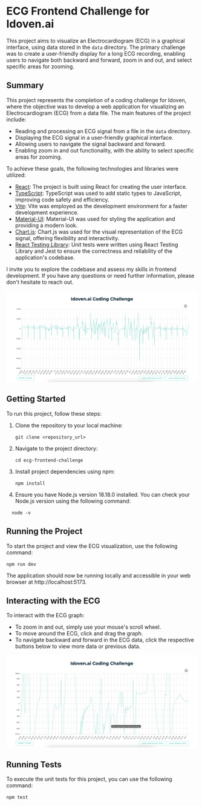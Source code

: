 # ECG Frontend Challenge for Idoven.ai

This project aims to visualize an Electrocardiogram (ECG) in a graphical interface, using data stored in the `data` directory. The primary challenge was to create a user-friendly display for a long ECG recording, enabling users to navigate both backward and forward, zoom in and out, and select specific areas for zooming.

## Summary

This project represents the completion of a coding challenge for Idoven, where the objective was to develop a web application for visualizing an Electrocardiogram (ECG) from a data file. The main features of the project include:

- Reading and processing an ECG signal from a file in the `data` directory.
- Displaying the ECG signal in a user-friendly graphical interface.
- Allowing users to navigate the signal backward and forward.
- Enabling zoom in and out functionality, with the ability to select specific areas for zooming.

To achieve these goals, the following technologies and libraries were utilized:

- [React](https://reactjs.org/): The project is built using React for creating the user interface.
- [TypeScript](https://www.typescriptlang.org/): TypeScript was used to add static types to JavaScript, improving code safety and efficiency.
- [Vite](https://vitejs.dev/): Vite was employed as the development environment for a faster development experience.
- [Material-UI](https://material-ui.com/): Material-UI was used for styling the application and providing a modern look.
- [Chart.js](https://www.chartjs.org/): Chart.js was used for the visual representation of the ECG signal, offering flexibility and interactivity.
- [React Testing Library](https://testing-library.com/docs/react-testing-library/intro/): Unit tests were written using React Testing Library and Jest to ensure the correctness and reliability of the application's codebase.

I invite you to explore the codebase and assess my skills in frontend development. If you have any questions or need further information, please don't hesitate to reach out.

![ECG chart](./public/ecg-chart.png)

## Getting Started

To run this project, follow these steps:

1. Clone the repository to your local machine:

   ```shell
   git clone <repository_url>

   ```

2. Navigate to the project directory:

   ```shell
   cd ecg-frontend-challenge

   ```

3. Install project dependencies using npm:

   ```shell
   npm install
   ```

4. Ensure you have Node.js version 18.18.0 installed. You can check your Node.js version using the following command:

```shell
  node -v
```

## Running the Project

To start the project and view the ECG visualization, use the following command:

```shell
npm run dev
```

The application should now be running locally and accessible in your web browser at http://localhost:5173.

## Interacting with the ECG

To interact with the ECG graph:

- To zoom in and out, simply use your mouse's scroll wheel.
- To move around the ECG, click and drag the graph.
- To navigate backward and forward in the ECG data, click the respective buttons below to view more data or previous data.

![Zoom functionality](./public/ecg-chart-zoomed.png)

## Running Tests

To execute the unit tests for this project, you can use the following command:

```bash
npm test
```
